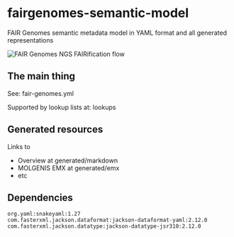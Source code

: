 # fairgenomes-semantic-model
FAIR Genomes semantic metadata model in YAML format and all generated representations

![FAIR Genomes NGS FAIRification flow](https://github.com/joerivandervelde/fairgenomes-semantic-model/blob/main/img/fg-ngs-fairification-flow.png)

## The main thing

See: fair-genomes.yml

Supported by lookup lists at: lookups

## Generated resources

Links to
- Overview at generated/markdown
- MOLGENIS EMX at generated/emx
- etc

## Dependencies
```
org.yaml:snakeyaml:1.27
com.fasterxml.jackson.dataformat:jackson-dataformat-yaml:2.12.0
com.fasterxml.jackson.datatype:jackson-datatype-jsr310:2.12.0
```

